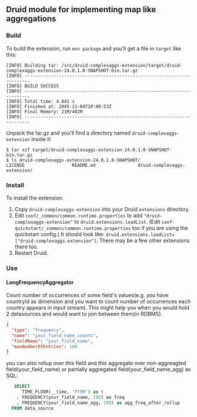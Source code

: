## Druid module for implementing map like aggregations 

### Build

To build the extension, run `mvn package` and you'll get a file in `target` like this:

```
[INFO] Building tar: /src/druid-complexaggs-extension/target/druid-complexaggs-extension-24.0.1.0-SNAPSHOT-bin.tar.gz
[INFO] ------------------------------------------------------------------------
[INFO] BUILD SUCCESS
[INFO] ------------------------------------------------------------------------
[INFO] Total time: 4.841 s
[INFO] Finished at: 2045-11-04T20:00:53Z
[INFO] Final Memory: 21M/402M
[INFO] ------------------------------------------------------------------------
```

Unpack the tar.gz and you'll find a directory named `druid-complexaggs-extension` inside it:

```
$ tar xzf target/druid-complexaggs-extension-24.0.1.0-SNAPSHOT-bin.tar.gz
$ ls druid-complexaggs-extension-24.0.1.0-SNAPSHOT/
LICENSE                  README.md                druid-complexaggs-extension/
```

### Install

To install the extension:

1. Copy `druid-complexaggs-extension` into your Druid `extensions` directory.
2. Edit `conf/_common/common.runtime.properties` to add `"druid-complexaggs-extension"` to `druid.extensions.loadList`. (Edit `conf-quickstart/_common/common.runtime.properties` too if you are using the quickstart config.)
It should look like: `druid.extensions.loadList=["druid-complexaggs-extension"]`. There may be a few other extensions there
too.
3. Restart Druid.

### Use

#### LongFrequencyAggregator
Count number of occurrences of some field's values(e.g. you have countryId as dimension and you want to count number of occurrences each country appears in input stream). This might help you when you would hold 2 datasources and would want to join between them(in RDBMS).

```json
{
  "type": "frequency",
  "name": "your_field_name_counts",
  "fieldName": "your_field_name",
  "maxNumberOfEntries": 100
}
```
you can also rollup over this field and this aggregate over non-aggreagted field(your_field_name) or partially aggregated field(your_field_name_agg)
as SQL:
```sql
   SELECT
      TIME_FLOOR(__time, 'PT5M') as t
    , FREQUENCY(your_field_name, 100) as freq
    , FREQUENCY(your_field_name_agg, 100) as agg_freq_after_rollup
  FROM data_source
```